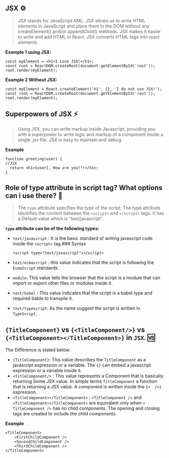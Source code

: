 ## JSX ⚙

> JSX stands for JavaScript XML.
> JSX allows us to write HTML elements in JavaScript and place them in the DOM without any createElement() and/or appendChild() methods.
> JSX makes it easier to write and add HTML in React.
> JSX converts HTML tags into react elements.

**Example 1 using JSX:**

```
const myElement = <h1>I Love JSX!</h1>;
const root = ReactDOM.createRoot(document.getElementById('root'));
root.render(myElement);
```

**Example 2 Without JSX:**

```
const myElement = React.createElement('h1', {}, 'I do not use JSX!');
const root = ReactDOM.createRoot(document.getElementById('root'));
root.render(myElement);
```


## Superpowers of JSX ⚡

> Using JSX, you can write markup inside Javascript, providing you with a superpower to write logic and markup of a component inside a single .jsx file. JSX is easy to maintain and debug.

**Example**

```
function greeting(user) {
//JSX
  return <h1>{user}, How are you!!!</h1>;
}
```


## Role of type attribute in script tag? What options can i  use there? 📜

> The `type` attribute specifies the type of the script. The type attribute identifies the content between the `<script>` and `</script>` tags. It has a Default value which is “text/javascript”.

**`type` attribute can be of the following types:**

- `text/javascript` : It is the basic standard of writing javascript code inside the `<script>` tag.### Syntax

  ```
  <script type="text/javascript"></script>
  ```
- `text/ecmascript` : this value indicates that the script is following the `EcmaScript` standards.
- `module`: This value tells the browser that the script is a module that can import or export other files or modules inside it.
- `text/babel` : This value indicates that the script is a babel type and required bable to transpile it.
- `text/typescript`: As the name suggest the script is written in `TypeScript`.


## `{TitleComponent}` vs `{<TitleComponent/>}` vs `{<TitleComponent></TitleComponent>}` in `JSX`. 🆚

The Difference is stated below:

- `{TitleComponent}`: This value describes the `TitleComponent` as a javascript expression or a variable.
  The `{}` can embed a javascript expression or a variable inside it.
- `<TitleComponent/>` : This value represents a Component that is basically returning Some JSX value. In simple terms `TitleComponent` a function that is returning a JSX value.
  A component is written inside the `{<  />}` expression.
- `<TitleComponent></TitleComponent>` :  `<TitleComponent />` and `<TitleComponent></TitleComponent>` are equivalent only when `< TitleComponent />` has no child components. The opening and closing tags are created to include the child components.

**Example**

```
<TitleComponent>
    <FirstChildComponent />
    <SecondChildComponent />
    <ThirdChildComponent />
</TitleComponent>
```
